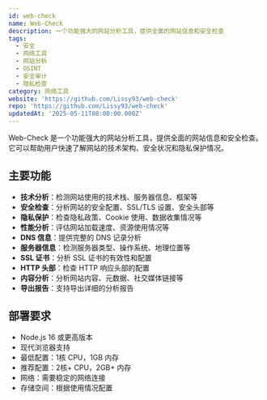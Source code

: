 ```yaml
---
id: web-check
name: Web-Check
description: 一个功能强大的网站分析工具，提供全面的网站信息和安全检查
tags:
  - 安全
  - 网络工具
  - 网站分析
  - OSINT
  - 安全审计
  - 隐私检查
category: 网络工具
website: 'https://github.com/Lissy93/web-check'
repo: 'https://github.com/Lissy93/web-check'
updatedAt: '2025-05-11T08:00:00.000Z'
---
```


Web-Check 是一个功能强大的网站分析工具，提供全面的网站信息和安全检查。它可以帮助用户快速了解网站的技术架构、安全状况和隐私保护情况。

## 主要功能

- **技术分析**：检测网站使用的技术栈、服务器信息、框架等
- **安全检查**：分析网站的安全配置、SSL/TLS 设置、安全头部等
- **隐私保护**：检查隐私政策、Cookie 使用、数据收集情况等
- **性能分析**：评估网站加载速度、资源使用情况等
- **DNS 信息**：提供完整的 DNS 记录分析
- **服务器信息**：检测服务器类型、操作系统、地理位置等
- **SSL 证书**：分析 SSL 证书的有效性和配置
- **HTTP 头部**：检查 HTTP 响应头部的配置
- **内容分析**：分析网站内容、元数据、社交媒体链接等
- **导出报告**：支持导出详细的分析报告

## 部署要求

- Node.js 16 或更高版本
- 现代浏览器支持
- 最低配置：1核 CPU，1GB 内存
- 推荐配置：2核+ CPU，2GB+ 内存
- 网络：需要稳定的网络连接
- 存储空间：根据使用情况配置 
